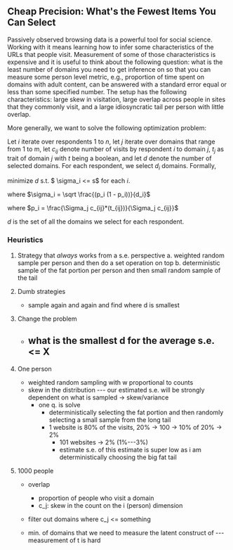 ## Cheap Precision: What's the Fewest Items You Can Select

Passively observed browsing data is a powerful tool for social science. Working with it means learning how to infer some characteristics of the URLs that people visit. Measurement of some of those characteristics is expensive and it is useful to think about the following question: what is the least number of domains you need to get inference on so that you can measure some person level metric, e.g., proportion of time spent on domains with adult content, can be answered with a standard error equal or less than some specified number. The setup has the following characteristics: large skew in visitation, large overlap across people in sites that they commonly visit, and a large idiosyncratic tail per person with little overlap. 

More generally, we want to solve the following optimization problem:

Let $i$ iterate over respondents 1 to $n$, let $j$ iterate over domains that range from 1 to m, let $c_{ij}$ denote number of visits by respondent $i$ to domain $j$, $t_j$ as trait of domain $j$ with $t$ being a boolean, and let $d$ denote the number of selected domains. For each respondent, we select $d_i$ domains. Formally,

minimize $d$ s.t. $ \sigma_i <= s$ for each $i$.

where $\sigma_i = \sqrt \frac{(p_i (1 - p_i))}{d_i}$

where $p_i = \frac{\Sigma_j c_{ij}*(t_{ij})}{\Sigma_j c_{ij}}$

$d$ is the set of all the domains we select for each respondent.

### Heuristics

1. Strategy that *always* works from a s.e. perspective
	a. weighted random sample per person and then do a set operation on top
	b. deterministic sample of the fat portion per person and then small random sample of the tail

2. Dumb strategies
	* sample again and again and find where d is smallest

3. Change the problem
	* what is the smallest d for the average s.e. <= X
		- 

1. One person
	- weighted random sampling with w proportional to counts
	- skew in the distribution --- our estimated s.e. will be strongly dependent on what is sampled -> skew/variance
		+ one q. is solve
			* deterministically selecting the fat portion and then randomly selecting a small sample from the long tail
			* 1 website is 80% of the visits, 20% -> 100 -> 10% of 20% -> 2%
				- 101 websites -> 2% (1%---3%)
				- estimate s.e. of this estimate is super low as i am deterministically choosing the big fat tail

3. 1000 people
	- overlap
		+ proportion of people who visit a domain
		+ c_j: skew in the count on the i (person) dimension
	
	- filter out domains where c_j <= something

	- min. of domains that we need to measure the latent construct of --- measurement of t is hard